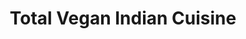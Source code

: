 ---
title: "Total Vegan Indian Cuisine"
url: /highlands-ranch/total-vegan-indian-cuisine/
shop: Kiosk
---